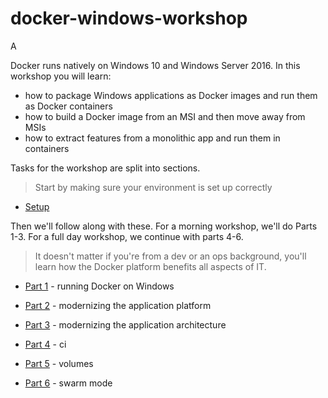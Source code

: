 # docker-windows-workshop

A 

Docker runs natively on Windows 10 and Windows Server 2016. In this workshop you will learn:

- how to package Windows applications as Docker images and run them as Docker containers
- how to build a Docker image from an MSI and then move away from MSIs
- how to extract features from a monolithic app and run them in containers

Tasks for the workshop are split into sections. 

> Start by making sure your environment is set up correctly

- [Setup](setup.md)

Then we'll follow along with these. For a morning workshop, we'll do Parts 1-3. For a full day workshop, we continue with parts 4-6.

> It doesn't matter if you're from a dev or an ops background, you'll learn how the Docker platform benefits all aspects of IT.

- [Part 1](part-1.md) - running Docker on Windows
- [Part 2](part-2.md) - modernizing the application platform
- [Part 3](part-3.md) - modernizing the application architecture

- [Part 4](part-4.md) - ci
- [Part 5](part-5.md) - volumes
- [Part 6](part-6.md) - swarm mode
